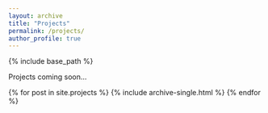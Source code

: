 ```yaml
---
layout: archive
title: "Projects"
permalink: /projects/
author_profile: true
---
```


{% include base_path %}

Projects coming soon...

{% for post in site.projects %}
  {% include archive-single.html %}
{% endfor %}

